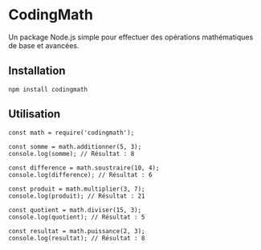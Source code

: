 # CodingMath

Un package Node.js simple pour effectuer des opérations mathématiques de base et avancées.

## Installation
```
npm install codingmath
```

## Utilisation

```
const math = require('codingmath');

const somme = math.additionner(5, 3);
console.log(somme); // Résultat : 8

const difference = math.soustraire(10, 4);
console.log(difference); // Résultat : 6

const produit = math.multiplier(3, 7);
console.log(produit); // Résultat : 21

const quotient = math.diviser(15, 3);
console.log(quotient); // Résultat : 5

const resultat = math.puissance(2, 3);
console.log(resultat); // Résultat : 8
```
